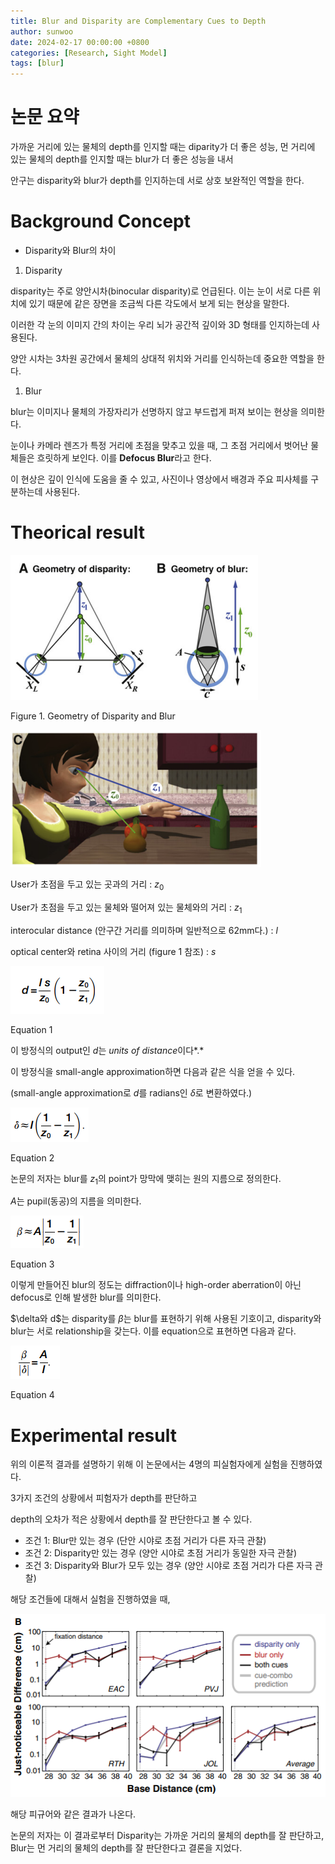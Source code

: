 ```yaml
---
title: Blur and Disparity are Complementary Cues to Depth
author: sunwoo
date: 2024-02-17 00:00:00 +0800
categories: [Research, Sight Model]
tags: [blur]
---
```


# 논문 요약

가까운 거리에 있는 물체의 depth를 인지할 때는 diparity가 더 좋은 성능, 
먼 거리에 있는 물체의 depth를 인지할 때는 blur가 더 좋은 성능을 내서

안구는 disparity와 blur가 depth를 인지하는데 서로 상호 보완적인 역할을 한다.

# Background Concept

- Disparity와 Blur의 차이
1. Disparity

disparity는 주로 양안시차(binocular disparity)로 언급된다.
이는 눈이 서로 다른 위치에 있기 때문에 같은 장면을 조금씩 다른 각도에서 보게 되는 현상을 말한다.

이러한 각 눈의 이미지 간의 차이는 우리 뇌가 공간적 깊이와 3D 형태를 인지하는데 사용된다.

양안 시차는 3차원 공간에서 물체의 상대적 위치와 거리를 인식하는데 중요한 역할을 한다.

1. Blur

blur는 이미지나 물체의 가장자리가 선명하지 않고 부드럽게 퍼져 보이는 현상을 의미한다.

눈이나 카메라 렌즈가 특정 거리에 초점을 맞추고 있을 때, 그 초점 거리에서 벗어난 물체들은 흐릿하게 보인다. 이를 **Defocus Blur**라고 한다.

이 현상은 깊이 인식에 도움을 줄 수 있고, 사진이나 영상에서 배경과 주요 피사체를 구분하는데 사용된다.

# Theorical result

![Figure 1. Geometry of Disparity and Blur ](/assets/img/post/Geometry_of_Disparity_and_Blur(1).png)

Figure 1. Geometry of Disparity and Blur 

![Untitled](/assets/img/post/Geometry_of_Disparity_and_Blur(2).png)

User가 초점을 두고 있는 곳과의 거리 : $z_0$

User가 초점을 두고 있는 물체와 떨어져 있는 물체와의 거리 : $z_1$

interocular distance (안구간 거리를 의미하며 일반적으로 62mm다.) : $l$ 

optical center와 retina 사이의 거리 (figure 1 참조) : $s$

![Equation 1](/assets/img/post/Equation_of_Disparity_and_Blur(1).png)

Equation 1

이 방정식의 output인 $d$는 *units of distance*이다*.*

이 방정식을 small-angle approximation하면 다음과 같은 식을 얻을 수 있다.

(small-angle approximation로 $d$를 radians인 $\delta$로 변환하였다.)

![Equation 2](/assets/img/post/Equation_of_Disparity_and_Blur(2).png)

Equation 2

논문의 저자는 blur를 $z_1$의 point가 망막에 맺히는 원의 지름으로 정의한다.

$A$는 pupil(동공)의 지름을 의미한다.

![Equation 3](/assets/img/post/Equation_of_Disparity_and_Blur(3).png)

Equation 3

이렇게 만들어진 blur의 정도는 diffraction이나 high-order aberration이 아닌 defocus로 인해 발생한 blur를 의미한다.

$\delta와 d$는 disparity를 $\beta$는 blur를 표현하기 위해 사용된 기호이고,
disparity와 blur는 서로 relationship을 갖는다. 이를 equation으로 표현하면 다음과 같다.

![Equation 4](/assets/img/post/Equation_of_Disparity_and_Blur(4).png)

Equation 4

# Experimental result

위의 이론적 결과를 설명하기 위해 이 논문에서는 4명의 피실험자에게 실험을 진행하였다.

3가지 조건의 상황에서 피험자가 depth를 판단하고

depth의 오차가 적은 상황에서 depth를 잘 판단한다고 볼 수 있다.

- 조건 1: Blur만 있는 경우 (단안 시야로 초점 거리가 다른 자극 관찰)
- 조건 2: Disparity만 있는 경우 (양안 시야로 초점 거리가 동일한 자극 관찰)
- 조건 3: Disparity와 Blur가 모두 있는 경우 (양안 시야로 초점 거리가 다른 자극 관찰)

해당 조건들에 대해서 실험을 진행하였을 때,

![Untitled](/assets/img/post/Result_of_Disparity_and_Blur.png)

해당 피규어와 같은 결과가 나온다.

논문의 저자는 이 결과로부터
Disparity는 가까운 거리의 물체의 depth를 잘 판단하고,
Blur는 먼 거리의 물체의 depth를 잘 판단한다고 결론을 지었다.